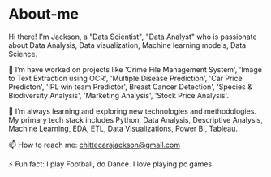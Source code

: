 # About-me

Hi there! I'm Jackson, a "Data Scientist", "Data Analyst" who is passionate about Data Analysis, Data visualization, Machine learning models, Data Science.

🔭 I’m have worked on projects like 'Crime File Management System', 'Image to Text Extraction using OCR', 'Multiple Disease Prediction', 'Car Price Predicton', 'IPL win team Predictor', Breast Cancer Detection', 'Species & Biodiversity Analysis', 'Marketing Analysis', 'Stock Price Analysis'.

🌱 I’m always learning and exploring new technologies and methodologies. My primary tech stack includes Python, Data Analysis, Descriptive Analysis, Machine Learning, EDA, ETL, Data Visualizations, Power BI, Tableau.

📫 How to reach me: chittecarajackson@gmail.com

⚡ Fun fact: I play Football, do Dance. I love playing pc games.


